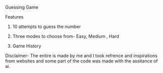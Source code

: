 Guessing Game 

Features

1. 10 attempts to guess the number

2. Three modes to choose from- Easy, Medium , Hard

3. Game History

Disclaimer-
The entire is made by me and I took refrence and inspirations from websites and some part of the code was made with the assitance of ai.
